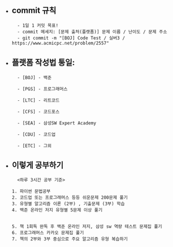 - **commit 규칙**
    -
        - 1일 1 커밋 목표!
        - commit 메세지: [문제 출처(플랫폼)] 문제 이름 / 난이도 / 문제 주소
        - git commit -m "[BOJ] Code Test / 실버3 / https://www.acmicpc.net/problem/2557"



- **플랫폼 작성법 통일:** 
  -
        - [BOJ] - 백준

        - [PGS] - 프로그래머스

        - [LTC] - 리트코드

        - [CFS] - 코드포스

        - [SEA] - 삼성SW Expert Academy

        - [CDU] - 코드업

        - [ETC] - 그외
  


- **이렇게 공부하기**  
  -
        <하루 3시간 공부 기준>
    
      1. 파이썬 문법공부
      2. 코드업 또는 프로그래머스 등등 쉬운문제 200문제 풀기
      3. 유형별 알고리즘 이론 (2부) , 기출문제 (3부) 학습  
      4. 백준 온라인 저지 유형별 5문제 이상 풀기

      
      5. 책 1회독 완독 후 백준 온라인 저지, 삼성 sw 역량 테스트 문제집 풀기
      6. 프로그래머스 카카오 문제집 풀기
      7. 책의 2부와 3부 중심으로 주요 알고리즘 유형 복습하기